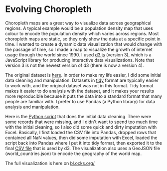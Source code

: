 # Evolving Choropleth

Choropleth maps are a great way to visualize data across geographical regions.  A typical example would be a population density map that uses colour to encode the population density which varies across regions.  Most choropleth maps are static, so they only show the data at a specific point in time.  I wanted to create a dynamic data visualization that would change with the passage of time, so I made a map to visualize the growth of internet usage through the world since 1990.  I used [d3.js](https://d3js.org/) (version 3), which is a JavaScript library for producing interactive data visualizations.  Note that version 3 is not the newest version of d3 (there is now a version 4).

The original dataset is [here](https://docs.google.com/spreadsheets/d/1o2v5n--85X8_VHrcNNgp4RpeHK4PFIVsEwBUOW9RiFY/pub).  In order to make my life easier, I did some initial data cleaning and manipulation.  Datasets in [tidy](http://www.jeannicholashould.com/tidy-data-in-python.html) format are typically easier to work with, and the original dataset was not in this format.  Tidy format makes it easier to do analysis with the dataset, and it makes your results more reproducible because it puts the data into a standard format that many people are familiar with.  I prefer to use Pandas (a Python library) for data analysis and manipulation.

Here is the [Python script](https://github.com/marty-vanhoof/Evolving_Choropleth/blob/master/data_manipulation.py) that does the initial data cleaning.  There were some records that were missing, and I didn't want to spend too much time with the initial cleaning, so I also did some quick and dirty imputation with Excel.  Basically, I first loaded the CSV file into Pandas, dropped rows that contained all NaN values, then did some imputation with Excel, loaded the script back into Pandas where I put it into tidy format, then exported it to the final [CSV file](https://github.com/marty-vanhoof/Evolving_Choropleth/blob/master/internet_users_per100_tidy.csv) that is used by d3.  The visualization also uses a GeoJSON file (world_countries.json) to encode the geography of the world map.

The full visualization is here on [bl.ocks.org/](http://bl.ocks.org/marty-vanhoof/raw/55697f255b87cb96950c6b3a226722b6/)